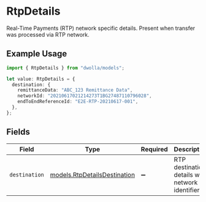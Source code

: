 # RtpDetails

Real-Time Payments (RTP) network specific details. Present when transfer was processed via RTP network.

## Example Usage

```typescript
import { RtpDetails } from "dwolla/models";

let value: RtpDetails = {
  destination: {
    remittanceData: "ABC_123 Remittance Data",
    networkId: "20210617021214273T1BG27487110796028",
    endToEndReferenceId: "E2E-RTP-20210617-001",
  },
};
```

## Fields

| Field                                                              | Type                                                               | Required                                                           | Description                                                        |
| ------------------------------------------------------------------ | ------------------------------------------------------------------ | ------------------------------------------------------------------ | ------------------------------------------------------------------ |
| `destination`                                                      | [models.RtpDetailsDestination](../models/rtpdetailsdestination.md) | :heavy_minus_sign:                                                 | RTP destination details with network identifiers                   |